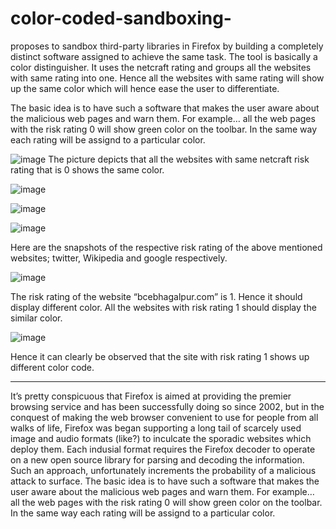 # color-coded-sandboxing-

proposes to sandbox third-party libraries in Firefox by building a completely distinct software assigned to achieve the same task. The tool is basically a color distinguisher. It uses the netcraft rating and groups all the websites with same rating into one. Hence all the websites with same rating will show up the same color which will hence ease the user to differentiate.

The basic idea is to have such a software that makes the user aware about the malicious web pages and warn them. For example… all the web pages with the risk rating 0 will show green color on the toolbar. In the same way each rating will be assignd to a particular color. 

![image](https://user-images.githubusercontent.com/43038862/70246266-7779d980-179d-11ea-8094-9b139ebcaa51.png)
The picture depicts that all the websites with same netcraft risk rating that is 0 shows the same color. 


![image](https://user-images.githubusercontent.com/43038862/70246364-a5f7b480-179d-11ea-9ea4-f7a93860febc.png)

![image](https://user-images.githubusercontent.com/43038862/70246380-ab54ff00-179d-11ea-8372-62f119974338.png)

![image](https://user-images.githubusercontent.com/43038862/70246399-b314a380-179d-11ea-93b6-935f11fab0f3.png)

Here are the snapshots of the respective risk rating of the above mentioned websites; twitter, Wikipedia and google respectively. 


![image](https://user-images.githubusercontent.com/43038862/70246545-f0793100-179d-11ea-8c53-c508410df3b9.png)

The risk rating of the website “bcebhagalpur.com” is 1. Hence it should display different color. All the websites with risk rating 1 should display the similar color.

![image](https://user-images.githubusercontent.com/43038862/70246568-f838d580-179d-11ea-8f7b-9c426a1a94ac.png)

Hence it can clearly be observed that the site with risk rating 1 shows up different color code.


---
It’s pretty conspicuous that Firefox is aimed at providing the premier browsing service and has been successfully doing so since 2002, but in the conquest of making the web browser convenient to use for people from all walks of life, Firefox was began supporting a long tail of scarcely used image and audio formats (like?) to inculcate the sporadic websites which deploy them. Each indusial format requires the Firefox decoder to operate on a new open source library for parsing and decoding the information. Such an approach, unfortunately increments the probability of a malicious attack to surface. The basic idea is to have such a software that makes the user aware about the malicious web pages and warn them. For example… all the web pages with the risk rating 0 will show green color on the toolbar. In the same way each rating will be assignd to a particular color. 

